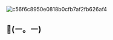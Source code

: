 ![c56f6c8950e0818b0cfb7af2fb626af4](https://github.com/user-attachments/assets/5d646776-8128-4a78-8951-ac86bdbe681e)

## 🚬(ー。ー)

<!--
**eartheia/eartheia** is a ✨ _special_ ✨ repository because its `README.md` (this file) appears on your GitHub profile.

Here are some ideas to get you started:

- 🔭 I’m currently working on ...
- 🌱 I’m currently learning ...
- 👯 I’m looking to collaborate on ...
- 🤔 I’m looking for help with ...
- 💬 Ask me about ...
- 📫 How to reach me: ...
- 😄 Pronouns: ...
- ⚡ Fun fact: ...
-->

